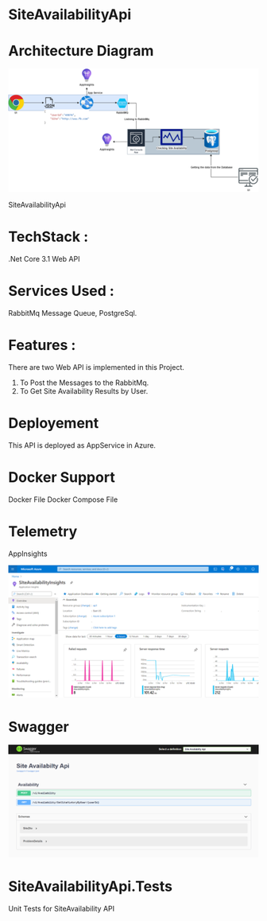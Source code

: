 # SiteAvailabilityApi

# Architecture Diagram

![Optional Text](Images/siteAvailabilityArch.png)

SiteAvailabilityApi

# TechStack : 
.Net Core 3.1 Web API

# Services Used : 
RabbitMq Message Queue, PostgreSql.

# Features : 
There are two Web API is implemented in this Project.

1. To Post the Messages to the RabbitMq.
2. To Get Site Availability Results by User.

# Deployement
This API is deployed as AppService in Azure.

# Docker Support

Docker File
Docker Compose File

# Telemetry

AppInsights

![Optional Text](Images/SiteAvailablityTelemetry.png)

# Swagger

![Optional Text](Images/Swagger.png)


# SiteAvailabilityApi.Tests

Unit Tests for SiteAvailability API
